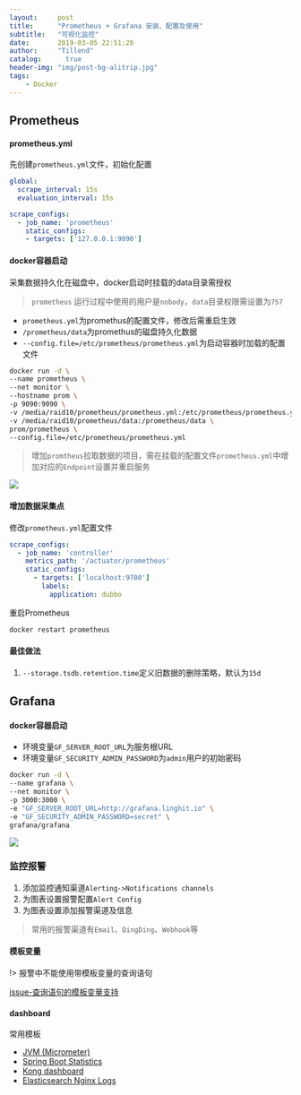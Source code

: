 ```yaml
---
layout:     post
title:      "Prometheus + Grafana 安装、配置及使用"
subtitle:   "可视化监控"
date:       2019-03-05 22:51:28
author:     "Tillend"
catalog:      true
header-img: "img/post-bg-alitrip.jpg"
tags:
    - Docker
---
```


## Prometheus

#### prometheus.yml

先创建`prometheus.yml`文件，初始化配置

```yml
global:
  scrape_interval: 15s
  evaluation_interval: 15s

scrape_configs:
  - job_name: 'prometheus'
    static_configs:
    - targets: ['127.0.0.1:9090']
```

#### docker容器启动

采集数据持久化在磁盘中，docker启动时挂载的data目录需授权

> `prometheus` 运行过程中使用的用户是`nobody`，`data`目录权限需设置为`757`

- `prometheus.yml`为promethus的配置文件，修改后需重启生效
- `/prometheus/data`为promethus的磁盘持久化数据
- `--config.file=/etc/prometheus/prometheus.yml`为启动容器时加载的配置文件

```bash
docker run -d \
--name prometheus \
--net monitor \
--hostname prom \
-p 9090:9090 \
-v /media/raid10/prometheus/prometheus.yml:/etc/prometheus/prometheus.yml \
-v /media/raid10/prometheus/data:/prometheus/data \
prom/prometheus \
--config.file=/etc/prometheus/prometheus.yml
```

> 增加`promtheus`拉取数据的项目，需在挂载的配置文件`prometheus.yml`中增加对应的`Endpoint`设置并重启服务

![](../../assets/prometheus.png)

#### 增加数据采集点

修改`prometheus.yml`配置文件
```yaml
scrape_configs:
  - job_name: 'controller'
    metrics_path: '/actuator/prometheus'
    static_configs:
      - targets: ['localhost:9700']
        labels: 
          application: dubbo
```

重启Prometheus
```bash
docker restart prometheus
```

#### 最佳做法

1. `--storage.tsdb.retention.time`定义旧数据的删除策略，默认为`15d`


## Grafana

#### docker容器启动

- 环境变量`GF_SERVER_ROOT_URL`为服务根URL
- 环境变量`GF_SECURITY_ADMIN_PASSWORD`为`admin`用户的初始密码

```bash
docker run -d \
--name grafana \
--net monitor \
-p 3000:3000 \
-e "GF_SERVER_ROOT_URL=http://grafana.linghit.io" \
-e "GF_SECURITY_ADMIN_PASSWORD=secret" \
grafana/grafana
```

![](../../assets/grafana.png)

### 监控报警

1. 添加监控通知渠道`Alerting->Notifications channels`
2. 为图表设置报警配置`Alert Config`
3. 为图表设置添加报警渠道及信息

> 常用的报警渠道有`Email`、`DingDing`、`Webhook`等


#### 模板变量

!> 报警中不能使用带模板变量的查询语句

[issue-查询语句的模板变量支持](https://github.com/grafana/grafana/issues/6557)


#### dashboard

常用模板
- [JVM (Micrometer)](https://grafana.com/dashboards/4701)
- [Spring Boot Statistics](https://grafana.com/dashboards/6756)
- [Kong dashboard](https://grafana.com/dashboards/7424)
- [Elasticsearch Nginx Logs](https://grafana.com/dashboards/2292)